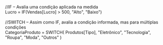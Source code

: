 //IF – Avalia uma condição aplicada na medida
<br>
Lucro = IF(Vendas[Lucro] > 500, "Alto", "Baixo")
<br><br>
//SWITCH – Assim como IF, avalia a condição informada, mas para múltiplas condições
<br>
CategoriaProduto = SWITCH(
    Produtos[Tipo],
    "Eletrônico", "Tecnologia",
    "Roupa", "Moda",
    "Outros"
)

